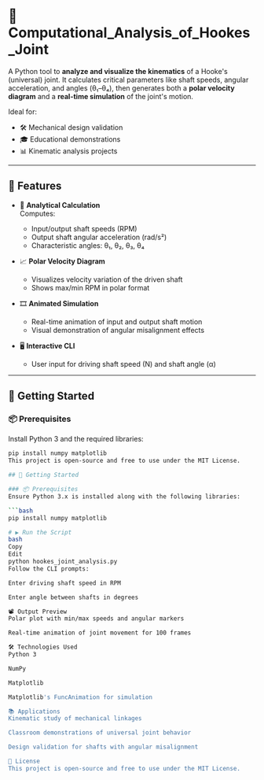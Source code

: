 # 🔩 Computational_Analysis_of_Hookes_Joint

A Python tool to **analyze and visualize the kinematics** of a Hooke's (universal) joint. It calculates critical parameters like shaft speeds, angular acceleration, and angles (θ₁–θ₄), then generates both a **polar velocity diagram** and a **real-time simulation** of the joint's motion.

Ideal for:
- 🛠 Mechanical design validation  
- 🎓 Educational demonstrations  
- 📊 Kinematic analysis projects  

---

## 📌 Features

- 🧮 **Analytical Calculation**  
  Computes:
  - Input/output shaft speeds (RPM)
  - Output shaft angular acceleration (rad/s²)
  - Characteristic angles: θ₁, θ₂, θ₃, θ₄

- 📈 **Polar Velocity Diagram**  
  - Visualizes velocity variation of the driven shaft
  - Shows max/min RPM in polar format

- 🎞 **Animated Simulation**  
  - Real-time animation of input and output shaft motion
  - Visual demonstration of angular misalignment effects

- 🖥 **Interactive CLI**  
  - User input for driving shaft speed (N) and shaft angle (α)

---

## 🚀 Getting Started

### 📦 Prerequisites

Install Python 3 and the required libraries:

```bash
pip install numpy matplotlib
This project is open-source and free to use under the MIT License.

## 🚀 Getting Started

### 📦 Prerequisites
Ensure Python 3.x is installed along with the following libraries:

```bash
pip install numpy matplotlib

# ▶️ Run the Script
bash
Copy
Edit
python hookes_joint_analysis.py
Follow the CLI prompts:

Enter driving shaft speed in RPM

Enter angle between shafts in degrees

📽 Output Preview
Polar plot with min/max speeds and angular markers

Real-time animation of joint movement for 100 frames

🛠 Technologies Used
Python 3

NumPy

Matplotlib

Matplotlib's FuncAnimation for simulation

📚 Applications
Kinematic study of mechanical linkages

Classroom demonstrations of universal joint behavior

Design validation for shafts with angular misalignment

📄 License
This project is open-source and free to use under the MIT License.
